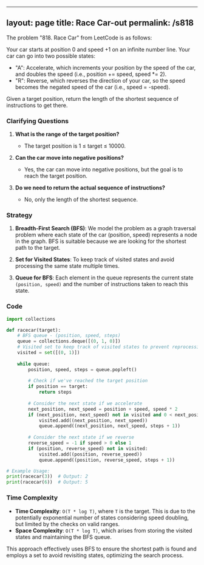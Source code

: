 
---
layout: page
title:  Race Car-out
permalink: /s818
---
The problem "818. Race Car" from LeetCode is as follows:

Your car starts at position 0 and speed +1 on an infinite number line. Your car can go into two possible states:
- "A": Accelerate, which increments your position by the speed of the car, and doubles the speed (i.e., position += speed, speed *= 2).
- "R": Reverse, which reverses the direction of your car, so the speed becomes the negated speed of the car (i.e., speed = -speed).

Given a target position, return the length of the shortest sequence of instructions to get there.

### Clarifying Questions
1. **What is the range of the target position?**
   - The target position is 1 ≤ target ≤ 10000.

2. **Can the car move into negative positions?**
   - Yes, the car can move into negative positions, but the goal is to reach the target position.

3. **Do we need to return the actual sequence of instructions?**
   - No, only the length of the shortest sequence.

### Strategy
1. **Breadth-First Search (BFS)**: We model the problem as a graph traversal problem where each state of the car (position, speed) represents a node in the graph. BFS is suitable because we are looking for the shortest path to the target.

2. **Set for Visited States**: To keep track of visited states and avoid processing the same state multiple times.

3. **Queue for BFS**: Each element in the queue represents the current state `(position, speed)` and the number of instructions taken to reach this state.

### Code
```python
import collections

def racecar(target):
    # BFS queue - (position, speed, steps)
    queue = collections.deque([(0, 1, 0)])
    # Visited set to keep track of visited states to prevent reprocessing
    visited = set([(0, 1)])
    
    while queue:
        position, speed, steps = queue.popleft()
        
        # Check if we've reached the target position
        if position == target:
            return steps
        
        # Consider the next state if we accelerate
        next_position, next_speed = position + speed, speed * 2
        if (next_position, next_speed) not in visited and 0 < next_position < 2 * target:
            visited.add((next_position, next_speed))
            queue.append((next_position, next_speed, steps + 1))
        
        # Consider the next state if we reverse
        reverse_speed = -1 if speed > 0 else 1
        if (position, reverse_speed) not in visited:
            visited.add((position, reverse_speed))
            queue.append((position, reverse_speed, steps + 1))

# Example Usage:
print(racecar(3))  # Output: 2
print(racecar(6))  # Output: 5
```

### Time Complexity
- **Time Complexity**: `O(T * log T)`, where `T` is the target. This is due to the potentially exponential number of states considering speed doubling, but limited by the checks on valid ranges.
- **Space Complexity**: `O(T * log T)`, which arises from storing the visited states and maintaining the BFS queue.

This approach effectively uses BFS to ensure the shortest path is found and employs a set to avoid revisiting states, optimizing the search process.